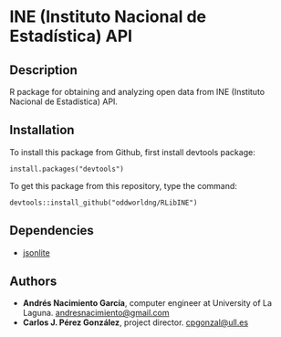 # INE (Instituto Nacional de Estadística) API

## Description

R package for obtaining and analyzing open data from INE (Instituto Nacional de Estadística) API.

## Installation

To install this package from Github, first install devtools package:

```
install.packages("devtools")
```

To get this package from this repository, type the command:

```
devtools::install_github("oddworldng/RLibINE")
```

## Dependencies

* [jsonlite](https://cran.r-project.org/web/packages/jsonlite/index.html)

## Authors
* **Andrés Nacimiento García**, computer engineer at University of La Laguna. <andresnacimiento@gmail.com>
* **Carlos J. Pérez González**, project director. <cpgonzal@ull.es>